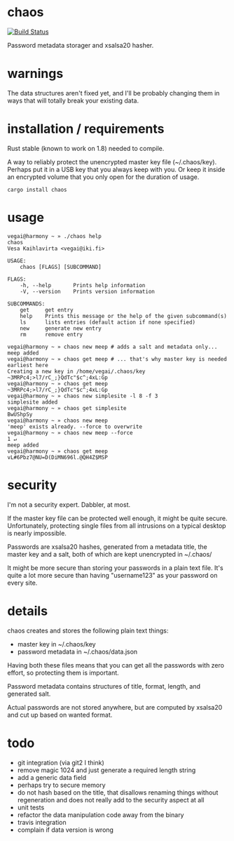 
# chaos
[![Build Status](https://travis-ci.org/vegai/chaos.svg?branch=master)](https://travis-ci.org/vegai/chaos)

Password metadata storager and xsalsa20 hasher. 

# warnings

The data structures aren't fixed yet, and I'll be probably changing them in ways
that will totally break your existing data. 

# installation / requirements

Rust stable (known to work on 1.8) needed to compile. 

A way to reliably protect the unencrypted master key file (~/.chaos/key). Perhaps
put it in a USB key that you always keep with you. Or keep it inside an encrypted volume that
you only open for the duration of usage. 

```
cargo install chaos
```

# usage

```
vegai@harmony ~ » ./chaos help
chaos 
Vesa Kaihlavirta <vegai@iki.fi>

USAGE:
    chaos [FLAGS] [SUBCOMMAND]

FLAGS:
    -h, --help       Prints help information
    -V, --version    Prints version information

SUBCOMMANDS:
    get     get entry
    help    Prints this message or the help of the given subcommand(s)
    ls      lists entries (default action if none specified)
    new     generate new entry
    rm      remove entry

vegai@harmony ~ » chaos new meep # adds a salt and metadata only...
meep added
vegai@harmony ~ » chaos get meep # ... that's why master key is needed earliest here
Creating a new key in /home/vegai/.chaos/key
~3MRPc4;>l7/rC_;}QdTc"$c^;4xL:Gp
vegai@harmony ~ » chaos get meep
~3MRPc4;>l7/rC_;}QdTc"$c^;4xL:Gp
vegai@harmony ~ » chaos new simplesite -l 8 -f 3
simplesite added
vegai@harmony ~ » chaos get simplesite 
BwUShpSy
vegai@harmony ~ » chaos new meep
'meep' exists already. --force to overwrite
vegai@harmony ~ » chaos new meep --force                                                                           1 ↵
meep added
vegai@harmony ~ » chaos get meep
vL#6Pbz7@NU=D(DiMN696l.@QH4Z$MSP
```

# security

I'm not a security expert. Dabbler, at most. 

If the master key file can be protected well enough, it might be quite secure. Unfortunately, protecting
single files from all intrusions on a typical desktop is nearly impossible.

Passwords are xsalsa20 hashes, generated from a metadata title, the master key and a salt, both of which
are kept unencrypted in ~/.chaos/

It might be more secure than storing your passwords in a plain text file. It's quite a lot more secure
than having "username123" as your password on every site.

# details

chaos creates and stores the following plain text things:
 - master key in ~/.chaos/key
 - password metadata in ~/.chaos/data.json

Having both these files means that you can get all the passwords with zero effort, so protecting them is important.

Password metadata contains structures of title, format, length, and generated salt. 

Actual passwords are not stored anywhere, but are computed by xsalsa20 and cut up based on wanted format.


# todo

- git integration (via git2 I think)
- remove magic 1024 and just generate a required length string
- add a generic data field
- perhaps try to secure memory
- do not hash based on the title, that disallows renaming things without
regeneration and does not really add to the security aspect at all
- unit tests
- refactor the data manipulation code away from the binary
- travis integration
- complain if data version is wrong 
